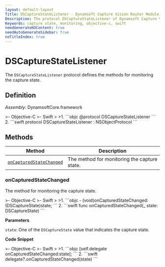 ```yaml
---
layout: default-layout
Title: DSCaptureStateListener - Dynamsoft Capture Vision Router Module iOS Edition API Reference
Description: The protocol DSCaptureStateListener of Dynamsoft Capture Vision Router Module defines the methods for monitoring the capture state.
Keywords: capture state, monitoring, objective-c, swift
needGenerateH3Content: true
needAutoGenerateSidebar: true
noTitleIndex: true
---
```


# DSCaptureStateListener

The `DSCaptureStateListener` protocol defines the methods for monitoring the capture state.

## Definition

*Assembly:* DynamsoftCore.framework

<div class="sample-code-prefix"></div>
>- Objective-C
>- Swift
>
>1. 
```objc
@protocol DSCaptureStateListener <NSObject>
```
2. 
```swift
protocol DSCaptureStateListener : NSObjectProtocol
```

## Methods

| Method | Description |
|------- |-------------|
| [`onCapturedStateChanged`](#oncapturedstatechanged) | The method for monitoring the capture state. |

### onCapturedStateChanged

The method for monitoring the capture state.

<div class="sample-code-prefix"></div>
>- Objective-C
>- Swift
>
>1. 
```objc
- (void)onCapturedStateChanged:(DSCaptureState)state;
```
2. 
```swift
func onCapturedStateChanged(_ state: DSCaptureState)
```

**Parameters**

`state`: One of the `DSCaptureState` value that indicates the capture state.

**Code Snippet**

<div class="sample-code-prefix"></div>
>- Objective-C
>- Swift
>
>1. 
```objc
[self.delegate onCapturedStateChanged:state];
```
2. 
```swift
delegate?.onCapturedStateChanged(state)
```